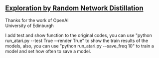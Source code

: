 ## [Exploration by Random Network Distillation](https://arxiv.org/abs/1810.12894) ##

Thanks for the work of 
OpenAI<br/>
University of Edinburgh

I add test and show function to the original codes,
you can use "python run_atari.py --test True --render True" to show the train results of the models,
also, you can use "python run_atari.py --save_freq 10" to train a model and set how often to save a model.
